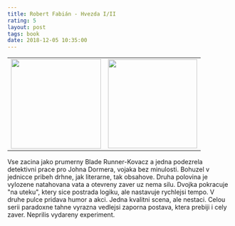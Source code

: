 ```yaml
---
title: Robert Fabián - Hvezda I/II
rating: 5
layout: post
tags: book
date: 2018-12-05 10:35:00
---
```

<table><tr><td valign="bottom"><img width="202" src="https://images.gr-assets.com/books/1268940065l/7882058.jpg" />
</td><td>
<img width="200" src="https://images.gr-assets.com/books/1268940492l/7882079.jpg" />
</td></tr></table>
<p>
Vse zacina jako prumerny Blade Runner-Kovacz a jedna podezrela detektivni prace pro Johna Dormera, vojaka bez minulosti. Bohuzel v jednicce pribeh drhne, jak literarne, tak obsahove. Druha polovina je vylozene natahovana vata a otevreny zaver uz nema silu. Dvojka pokracuje "na uteku", ktery sice postrada logiku, ale nastavuje rychlejsi tempo. V druhe pulce pridava humor a akci. Jedna kvalitni scena, ale nestaci. Celou serii paradoxne tahne vyrazna vedlejsi zaporna postava, ktera prebiji i cely zaver. Neprilis vydareny experiment.
</p>
